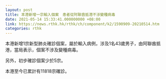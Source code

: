 ```yaml
---
layout: post
title: 本港新增一宗輸入個案　患者從阿聯酋抵港不涉變種病毒
date: 2021-05-14 15:33:41.000000000 +08:00
link: https://news.rthk.hk/rthk/ch/component/k2/1590909-20210514.htm
categories: rthk
---
```


本港新增1宗新型肺炎確診個案，屬於輸入病例，涉及1名43歲男子，由阿聯酋抵港，當局表示，個案不涉及變種病毒。

另外，初步確診個案少於5宗。

本港至今已累計有11818宗確診。
